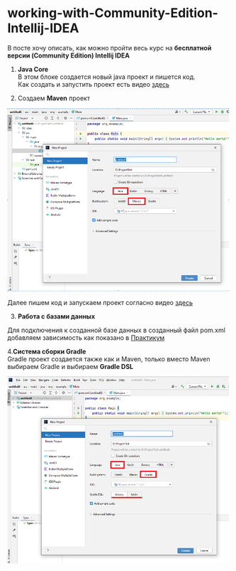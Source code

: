# working-with-Community-Edition-Intellij-IDEA
В посте хочу описать, как можно пройти весь курс на **бесплатной версии (Community Edition) Intellij IDEA**  

1.	**Java Core**  
 В этом блоке создается новый java проект и пишется код.  
 Как создать и запустить проект есть видео [здесь]( https://apps.skillfactory.ru/learning/course/course-v1:SkillFactory+JAVA-14M+2021/block-v1:SkillFactory+JAVA-14M+2021+type@sequential+block@8b92799ec55c45a3aacda4e8d15769b0/block-v1:SkillFactory+JAVA-14M+2021+type@vertical+block@b20521798bda4b58a86a8a5bc32c71cf)

2.	Создаем **Maven** проект 

<img src="create%20maven.png" width="500"> 


Далее пишем код и запускаем проект согласно видео [здесь](https://apps.skillfactory.ru/learning/course/course-v1:SkillFactory+JAVA-14M+2021/block-v1:SkillFactory+JAVA-14M+2021+type@sequential+block@a974f34c439e4c1298107e45f4220693/block-v1:SkillFactory+JAVA-14M+2021+type@vertical+block@d7079e1f63d443468b3b5e62797486f0)  

3.	**Работа с базами данных**    

Для подключения к созданной базе данных  в созданный файл pom.xml добавляем зависимость как показано в [Практикум](https://apps.skillfactory.ru/learning/course/course-v1:SkillFactory+JAVA-14M+2021/block-v1:SkillFactory+JAVA-14M+2021+type@sequential+block@baf93843447246a490f97da89064dd20/block-v1:SkillFactory+JAVA-14M+2021+type@vertical+block@4fed894666c243519bf08419e238e12b)  

4.**Система сборки Gradle**  
Gradle проект создается также как и Maven, только вместо Maven выбираем Gradle и выбираем **Gradle DSL**  

<img src="create%20gradle.png" width="500"> 
